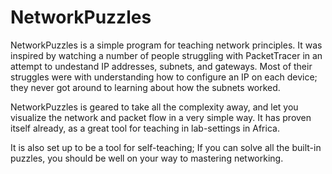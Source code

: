 # NetworkPuzzles

NetworkPuzzles is a simple program for teaching network principles. It was inspired by watching a number of people struggling with PacketTracer in an attempt to undestand IP addresses, subnets, and gateways. Most of their struggles were with understanding how to configure an IP on each device; they never got around to learning about how the subnets worked.

NetworkPuzzles is geared to take all the complexity away, and let you visualize the network and packet flow in a very simple way. It has proven itself already, as a great tool for teaching in lab-settings in Africa.

It is also set up to be a tool for self-teaching; If you can solve all the built-in puzzles, you should be well on your way to mastering networking.
